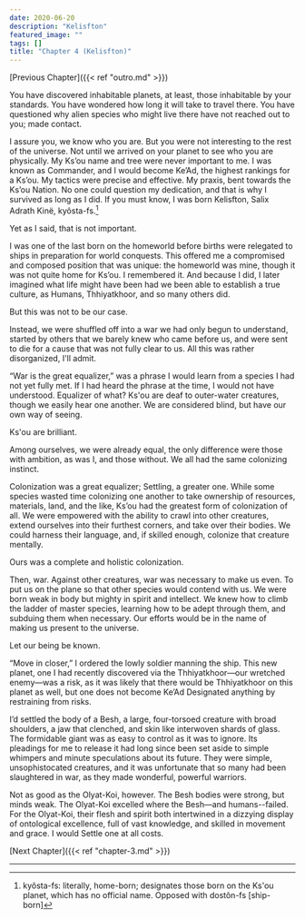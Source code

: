 ```yaml
---
date: 2020-06-20
description: "Kelisfton"
featured_image: ""
tags: []
title: "Chapter 4 (Kelisfton)"
---
```


[Previous Chapter]({{< ref "outro.md" >}})

You have discovered inhabitable planets, at least, those inhabitable by your standards. You have wondered how long it will take to travel there. You have questioned why alien species who might live there have not reached out to you; made contact.

I assure you, we know who you are. But you were not interesting to the rest of the universe. Not until we arrived on your planet to see who you are physically.
My Ks’ou name and tree were never important to me. I was known as Commander, and I would become Ke’Ad, the highest rankings for a Ks’ou. My tactics were precise and effective. My praxis, bent towards the Ks’ou Nation. No one could question my dedication, and that is why I survived as long as I did. If you must know, I was born Kelisfton, Salix Adrath Kinë, kyôsta-fs.[^1]

Yet as I said, that is not important.

I was one of the last born on the homeworld before births were relegated to ships in preparation for world conquests. This offered me a compromised and composed position that was unique: the homeworld was mine, though it was not quite home for Ks’ou. I remembered it. And because I did, I later imagined what life might have been had we been able to establish a true culture, as Humans, Thhiyatkhoor, and so many others did.

But this was not to be our case.

Instead, we were shuffled off into a war we had only begun to understand, started by others that we barely knew who came before us, and were sent to die for a cause that was not fully clear to us. All this was rather disorganized, I'll admit.

“War is the great equalizer,” was a phrase I would learn from a species I had not yet fully met. If I had heard the phrase at the time, I would not have understood. Equalizer of what? Ks'ou are deaf to outer-water creatures, though we easily hear one another. We are considered blind, but have our own way of seeing.

Ks'ou are brilliant.

Among ourselves, we were already equal, the only difference were those with ambition, as was I, and those without. We all had the same colonizing instinct.

Colonization was a great equalizer; Settling, a greater one. While some species wasted time colonizing one another to take ownership of resources, materials, land, and the like, Ks’ou had the greatest form of colonization of all. We were empowered with the ability to crawl into other creatures, extend ourselves into their furthest corners, and take over their bodies. We could harness their language, and, if skilled enough, colonize that creature mentally.

Ours was a complete and holistic colonization.

Then, war. Against other creatures, war was necessary to make us even. To put us on the plane so that other species would contend with us. We were born weak in body but mighty in spirit and intellect. We knew how to climb the ladder of master species, learning how to be adept through them, and subduing them when necessary. Our efforts would be in the name of making us present to the universe.

Let our being be known.

“Move in closer,” I ordered the lowly soldier manning the ship. This new planet, one I had recently discovered via the Thhiyatkhoor—our wretched enemy—was a risk, as it was likely that there would be Thhiyatkhoor on this planet as well, but one does not become Ke’Ad Designated anything by restraining from risks.

I’d settled the body of a Besh, a large, four-torsoed creature with broad shoulders, a jaw that clenched, and skin like interwoven shards of glass. The formidable giant was as easy to control as it was to ignore. Its pleadings for me to release it had long since been set aside to simple whimpers and minute speculations about its future. They were simple, unsophistocated creatures, and it was unfortunate that so many had been slaughtered in war, as they made wonderful, powerful warriors.

Not as good as the Olyat-Koi, however. The Besh bodies were strong, but minds weak. The Olyat-Koi excelled where the Besh—and humans--failed. For the Olyat-Koi, their flesh and spirit both intertwined in a dizzying display of ontological excellence, full of vast knowledge, and skilled in movement and grace. I would Settle one at all costs.

[Next Chapter]({{< ref "chapter-3.md" >}})

---

[^1]: kyôsta-fs: literally, home-born; designates those born on the Ks'ou planet, which has no official name. Opposed with dostôn-fs [ship-born]
